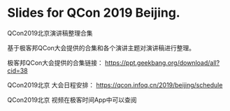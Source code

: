 # Slides for QCon 2019 Beijing. 
QCon2019北京演讲稿整理合集

基于极客邦QCon大会提供的合集和各个演讲主题对演讲稿进行整理。

极客邦QCon大会提供的合集链接：
https://ppt.geekbang.org/download/all?cid=38

QCon2019北京 大会日程安排：
https://qcon.infoq.cn/2019/beijing/schedule

QCon2019北京 视频在极客时间App中可以查阅
